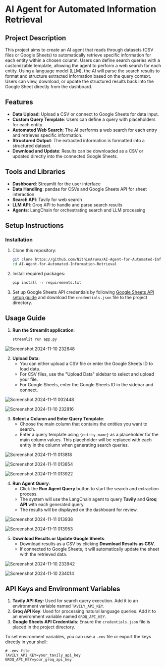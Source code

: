# AI Agent for Automated Information Retrieval

## Project Description

This project aims to create an AI agent that reads through datasets (CSV files or Google Sheets) to automatically retrieve specific information for each entity within a chosen column. Users can define search queries with a customizable template, allowing the agent to perform a web search for each entity. Using a language model (LLM), the AI will parse the search results to format and structure extracted information based on the query context. Users can view, download, or update the structured results back into the Google Sheet directly from the dashboard.

## Features

- **Data Upload**: Upload a CSV or connect to Google Sheets for data input.
- **Custom Query Template**: Users can define a query with placeholders for each entity.
- **Automated Web Search**: The AI performs a web search for each entry and retrieves specific information.
- **Structured Output**: The extracted information is formatted into a structured dataset.
- **Download and Update**: Results can be downloaded as a CSV or updated directly into the connected Google Sheets.

## Tools and Libraries

- **Dashboard**: Streamlit for the user interface
- **Data Handling**: pandas for CSVs and Google Sheets API for sheet interaction
- **Search API**: Tavily for web search
- **LLM API**: Groq API to handle and parse search results
- **Agents**: LangChain for orchestrating search and LLM processing


## Setup Instructions

### Installation

1. Clone this repository:
    ```bash
    git clone https://github.com/NithinAruva/AI-Agent-for-Automated-Information-Retrieval.git
    cd AI-Agent-for-Automated-Information-Retrieval
    ```

2. Install required packages:
    ```bash
    pip install -r requirements.txt
    ```

3. Set up Google Sheets API credentials by following [Google Sheets API setup guide](https://developers.google.com/sheets/api/guides/concepts) and download the `credentials.json` file to the project directory.

## Usage Guide

1. **Run the Streamlit application**:
    ```bash
    streamlit run app.py
    ```

![Screenshot 2024-11-10 232648](https://github.com/user-attachments/assets/5210c84a-029c-447a-9f89-b1019b683daf)

2. **Upload Data**:
   - You can either upload a CSV file or enter the Google Sheets ID to load data.
   - For CSV files, use the "Upload Data" sidebar to select and upload your file.
   - For Google Sheets, enter the Google Sheets ID in the sidebar and connect.

![Screenshot 2024-11-11 002448](https://github.com/user-attachments/assets/ffe67d12-d5ac-4f24-9bd0-463b6d4ee425)

![Screenshot 2024-11-10 232816](https://github.com/user-attachments/assets/04f2384a-282d-40ad-835c-23a74d77d39e)

3. **Select a Column and Enter Query Template**:
   - Choose the main column that contains the entities you want to search.
   - Enter a query template using `{entity_name}` as a placeholder for the main column values. This placeholder will be replaced with each entity in the column when generating search queries.

![Screenshot 2024-11-11 013818](https://github.com/user-attachments/assets/9fadf505-1321-4498-b3b7-66f2ddd2ad66)

![Screenshot 2024-11-11 013854](https://github.com/user-attachments/assets/3f917ee2-b6c6-4788-8036-9f18c251b2fd)

![Screenshot 2024-11-11 013922](https://github.com/user-attachments/assets/cbe00936-c28c-4ac3-a88c-05ed1d9b4f1f)

4. **Run Agent Query**:
   - Click the **Run Agent Query** button to start the search and extraction process.
   - The system will use the LangChain agent to query **Tavily** and **Groq API** with each generated query.
   - The results will be displayed on the dashboard for review.

![Screenshot 2024-11-11 013938](https://github.com/user-attachments/assets/1c615e6d-4e63-4cd5-8cf2-a6fa39543975)

![Screenshot 2024-11-11 013953](https://github.com/user-attachments/assets/aba3046f-a4a0-4147-a0ce-661d8049a2e3)


5. **Download Results or Update Google Sheets**:
   - Download results as a CSV by clicking **Download Results as CSV**.
   - If connected to Google Sheets, it will automatically update the sheet with the retrieved data.

![Screenshot 2024-11-10 233942](https://github.com/user-attachments/assets/d109df02-5382-4a41-8c35-dad43624ff5a)

![Screenshot 2024-11-10 234014](https://github.com/user-attachments/assets/83d5f681-42e0-4d5e-9e6f-8b65c36cedd0)





## API Keys and Environment Variables

1. **Tavily API Key**: Used for search query execution. Add it to an environment variable named `TAVILY_API_KEY`.
2. **Groq API Key**: Used for processing natural language queries. Add it to an environment variable named `GROQ_API_KEY`.
3. **Google Sheets API Credentials**: Ensure the `credentials.json` file is placed in the project directory.

To set environment variables, you can use a `.env` file or export the keys directly in your shell:

```plaintext
# .env file
TAVILY_API_KEY=your_tavily_api_key
GROQ_API_KEY=your_groq_api_key
```
